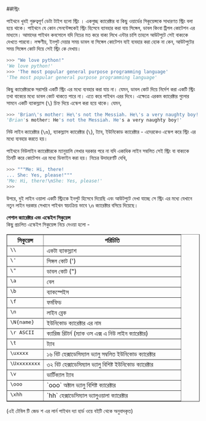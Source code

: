 ##স্ট্রিং   

পাইথনে খুবই গুরুত্বপূর্ণ ডেটা টাইপ হলো স্ট্রিং । একগুচ্ছ ক্যারেক্টার বা কিছু ওয়ার্ডের সিকুয়েন্সকে সাধারণত স্ট্রিং বলা হয়ে থাকে। পাইথনে যে কোন  সেনন্টেন্সকেই স্ট্রিং হিসেবে ব্যাবহার করা  যায় সিঙ্গেল, ডাবল কিংবা ট্রিপল কোটেশন এর মাধ্যমে। আমাদের পাইথন কনসোলে যদি নিচের মত করে বাক্য লিখে এন্টার চাপি তাহলে আউটপুটে সেই বাক্যকে দেখতে পারবো। লক্ষণীয়, ইনপুট দেয়ার সময় ডাবল বা সিঙ্গেল কোটেশন যাই ব্যবহার করা হোক না কেন, আউটপুটের সময় সিঙ্গেল কোট দিয়ে সেই স্ট্রিং কে দেখায়।   

```python
>>> "We love python!"
'We love python!'
>>> 'The most popular general purpose programming language'
'The most popular general purpose programming language'
```     

কিছু ক্যারেক্টারকে সরাসরি একটি স্ট্রিং এর মধ্যে ব্যবহার করা যায় না। যেমন, ডাবল কোট দিয়ে নির্দেশ করা একটি স্ট্রিং তথা বাক্যের মধ্যে ডাবল কোট থাকতে পারে না। এতে করে পাইথন এরর দিবে। এক্ষেত্রে এরকম ক্যারেক্টার গুলোর সামনে একটি ব্যাকস্ল্যাস (`\`) চিহ্ন দিয়ে এস্কেপ করা হয়ে থাকে। যেমন,  

```python
>>> 'Brian\'s mother: He\'s not the Messiah. He\'s a very naughty boy!'
'Brian's mother: He's not the Messiah. He's a very naughty boy!'
```

নিউ লাইন ক্যারেক্টার (`\n`), ব্যাকস্ল্যাস ক্যারেক্টার (`\`), ট্যাব, ইউনিকোড ক্যারেক্টার - এদেরকেও এস্কেপ করে স্ট্রিং এর মধ্যে ব্যবহার করতে হয়।    

পাইথনে নিউলাইন ক্যারেক্টারকে ম্যানুয়ালি লেখার দরকার পরে না যদি একাধিক লাইন সম্বলিত সেই স্ট্রিং বা বাক্যকে তিনটি করে কোটেশন এর মধ্যে ডিফাইন করা হয়। নিচের উদাহরণটি দেখি, 

```python
>>> """Me: Hi, there!
... She: Yes, please!"""
'Me: Hi, there!\nShe: Yes, please!'
>>>
```

উপরে, দুই লাইন ওয়ালা একটি স্ট্রিংকে ইনপুট হিসেবে দিয়েছি এবং আউটপুটে দেখা যাচ্ছে সে স্ট্রিং এর মধ্যে যেখানে নতুন লাইন দরকার সেখানে পাইথন স্বয়ংক্রিয় ভাবে `\n` ক্যারেক্টার বসিয়ে দিয়েছে। 

**পেশাল ক্যারেক্টার এবং এস্কেইপ সিকুয়েন্স**   
কিছু প্রচলিত এস্কেইপ সিকুয়েন্স নিচে দেওয়া হলো - 

<table border="1">
<colgroup>
<col width="21%">
<col width="79%">
</colgroup>
<thead valign="bottom">
<tr><th>সিকুয়েন্স</th>
<th>পরিচিতি</th>
</tr>
</thead>
<tbody valign="top">
<tr><td><tt>\\</tt></td>
<td>একটা ব্যাকস্ল্যাশ </td>
</tr>
<tr><td><tt>\'</tt></td>
<td>সিঙ্গল কোট (')</td>
</tr>
<tr><td><tt>\"</tt></td>
<td>ডাবল কোট (")</td>
</tr>
<tr><td><tt>\a</tt></td>
<td>বেল</td>
</tr>
<tr><td><tt>\b</tt></td>
<td>ব্যাকস্পেইস</td>
</tr>
<tr><td><tt>\f</tt></td>
<td>ফর্মফিড</td>
</tr>
<tr><td><tt>\n</tt></td>
<td>লাইন ব্রেক</td>
</tr>
<tr><td><tt>\N{name}</tt></td>
<td>ইউনিকোড ক্যারেক্টার এর নাম</td>
</tr>
<tr><td><tt>\r ASCII</tt></td>
<td>ক্যারিজ রিটার্ন (ম্যাক ওস এক্স এ নিউ লাইন ক্যারেক্টার)</td>
</tr>
<tr><td><tt>\t</tt></td>
<td>ট্যাব</td>
</tr>
<tr><td><tt>\uxxxx</tt></td>
<td>১৬ বিট হেক্সাডেসিম্যাল ভ্যালু সম্বলিত ইউনিকোড ক্যারেক্টার</td>
</tr>
<tr><td><tt>\Uxxxxxxxx</tt></td>
<td>৩২ বিট হেক্সাডেসিম্যাল ভ্যালু বিশিষ্ট ইউনিকোড ক্যারেক্টার</td>
</tr>
<tr><td><tt>\v</tt></td>
<td>ভার্টিক্যাল ট্যাব</td>
</tr>
<tr><td><tt>\ooo</tt></td>
<td>`ooo` অক্টাল ভ্যালু বিশিষ্ট ক্যারেক্টার</td>
</tr>
<tr><td><tt>\xhh</tt></td>
<td>`hh` হেক্সাডেসিম্যাল ভ্যালুওয়ালা ক্যারেক্টার </td>
</tr>
</tbody>
</table>

(এই টেবিল টি জেড শ এর লার্ন পাইথন দ্যা হার্ড ওয়ে বইটি থেকে অনুবাদকৃত) 


